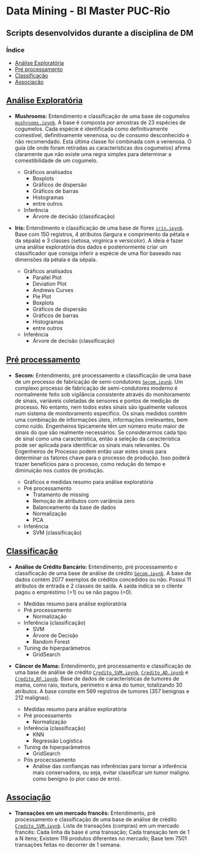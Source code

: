 # Data Mining - BI Master PUC-Rio
## Scripts desenvolvidos durante a disciplina de DM

### Índice
  
- [Análise Exploratória](#analise-exploratoria)
- [Pré processamento](#pre-processamento)
- [Classificação](#classificacao)
- [Associação](#associação)

<h2 id="analise-exploratoria">
  
[Análise Exploratória](https://github.com/manoelakohler/DataMining/tree/main/01_An%C3%A1liseExplorat%C3%B3ria)
  
</h2>

  - **Mushrooms:** Entendimento e classificação de uma base de cogumelos [`mushrooms.ipynb`](https://github.com/manoelakohler/DataMining/blob/main/01_An%C3%A1liseExplorat%C3%B3ria/mushroom.ipynb). A base é composta por amostras de 23 espécies de cogumelos. Cada espécie é identificada como definitivamente comestível, definitivamente venenosa, ou de consumo desconhecido e não recomendado. Esta última classe foi combinada com a venenosa. O guia (de onde foram retiradas as características dos cogumelos) afirma claramente que não existe uma regra simples para determinar a comestibilidade de um cogumelo.
    - Gráficos analisados
      - Boxplots
      - Gráficos de dispersão
      - Gráficos de barras
      - Histogramas
      - entre outros
    - Inferência
      - Árvore de decisão (classificação)
      
  - **Iris:** Entendimento e classificação de uma base de flores [`iris.ipynb`](https://github.com/manoelakohler/DataMining/blob/main/01_An%C3%A1liseExplorat%C3%B3ria/iris.ipynb). Base com 150 registros, 4 atributos (largura e comprimento da pétala e da sépala) e 3 classes (setosa, virginica e versicolor). A ideia é fazer uma análise exploratória dos dados e posteriormente criar um classificador que consiga inferir a espécie de uma flor baseado nas dimensões da pétala e da sépala.
    - Gráficos analisados
      - Parallel Plot
      - Deviation Plot
      - Andrews Curves
      - Pie Plot
      - Boxplots
      - Gráficos de dispersão
      - Gráficos de barras
      - Histogramas
      - entre outros
    - Inferência
      - Árvore de decisão (classificação)


<h2 id="pre-processamento">
  
[Pré processamento](https://github.com/manoelakohler/DataMining/tree/main/02_Pr%C3%A9Processamento)
  
</h2>

  - **Secom:** Entendimento, pré processamento e classificação de uma base de um processo de fabricação de semi-condutores [`Secom.ipynb`](https://github.com/manoelakohler/DataMining/blob/main/02_Pr%C3%A9Processamento/Secom.ipynb). Um complexo processo de fabricação de semi-condutores moderno é normalmente feito sob vigilância consistente através do monitoramento de sinais, variáveis coletadas de sensores e pontos de medição de processo. No entanto, nem todos estes sinais são igualmente valiosos num sistema de monitoramento específico. Os sinais medidos contêm uma combinação de informações úteis, informações irrelevantes, bem como ruído. Engenheiros tipicamente têm um número muito maior de sinais do que são realmente necessários. Se considerarmos cada tipo de sinal como uma característica, então a seleção da característica pode ser aplicada para identificar os sinais mais relevantes. Os Engenheiros de Processo podem então usar estes sinais para determinar os fatores chave para o processo de produção. Isso poderá trazer benefícios para o processo, como redução do tempo e diminuição nos custos de produção.
  
    - Gráficos e medidas resumo para análise exploratória      
    - Pré processamento
      - Tratamento de missing
      - Remoção de atributos com variância zero
      - Balanceamento da base de dados
      - Normalização
      - PCA
    - Inferência
      - SVM (classificação)

<h2 id="classificacao">
  
[Classificação](https://github.com/manoelakohler/DataMining/tree/main/03_Classifica%C3%A7%C3%A3o)
  
</h2>

 - **Análise de Crédito Bancário:** Entendimento, pré processamento e classificação de uma base de análise de crédito [`Secom.ipynb`](https://github.com/manoelakohler/DataMining/blob/main/02_Pr%C3%A9Processamento/Secom.ipynb). A base de dados contém 2077 exemplos de créditos concedidos ou não. Possui 11 atributos de entrada e 2 classes de saída. A saída indica se o cliente pagou o empréstimo (=1) ou se não pagou (=0). 
 
    - Medidas resumo para análise exploratória      
    - Pré processamento
      - Normalização
    - Inferência (classificação)
      - SVM
      - Árvore de Decisão
      - Random Forest
    - Tuning de hiperparâmetros
      - GridSearch


 - **Câncer de Mama:** Entendimento, pré processamento e classificação de uma base de análise de crédito [`Credito_SVM.ipynb`](https://github.com/manoelakohler/DataMining/blob/main/03_Classifica%C3%A7%C3%A3o/Credito_SVM.ipynb), [`Credito_AD.ipynb`](https://github.com/manoelakohler/DataMining/blob/main/03_Classifica%C3%A7%C3%A3o/Credito_AD.ipynb) e [`Credito_RF.ipynb`](https://github.com/manoelakohler/DataMining/blob/main/03_Classifica%C3%A7%C3%A3o/Credito_RF.ipynb). Base de dados de características de tumores de mama, como raio, textura, perímetro e área do tumor, totalizando 30 atributos. A base consite em 569 registros de tumores (357 benignas e 212 malignas).
 
    - Medidas resumo para análise exploratória      
    - Pré processamento
      - Normalização
    - Inferência (classificação)
      - KNN
      - Regressão Logística
    - Tuning de hiperparâmetros
      - GridSearch
    - Pós procecssamento
      - Análise das confianças nas inferências para tornar a inferência mais conservadora, ou seja, evitar classificar um tumor maligno como benigno (o pior caso de erro).


<h2 id="associacao">
  
[Associação](https://github.com/manoelakohler/DataMining/tree/main/04_Associa%C3%A7%C3%A3o)
  
</h2>

 - **Transações em um mercado francês:** Entendimento, pré processamento e classificação de uma base de análise de crédito [`Credito_SVM.ipynb`](https://github.com/manoelakohler/DataMining/blob/main/03_Classifica%C3%A7%C3%A3o/Credito_SVM.ipynb). Lista de transações (compras) em um mercado francês: Cada linha da base é uma transação; Cada transação tem de 1 a N itens; Existem 119 produtos diferentes no mercado; Base tem 7501 transações feitas no decorrer de 1 semana.



